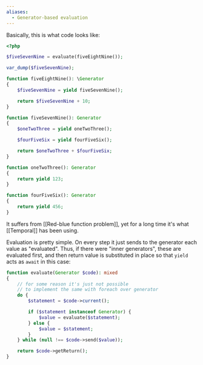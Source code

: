 ```yaml
---
aliases:
  - Generator-based evaluation
---
```

Basically, this is what code looks like:

```php
<?php

$fiveSevenNine = evaluate(fiveEightNine());

var_dump($fiveSevenNine);

function fiveEightNine(): \Generator
{
    $fiveSevenNine = yield fiveSevenNine();

    return $fiveSevenNine + 10;
}

function fiveSevenNine(): Generator
{
    $oneTwoThree = yield oneTwoThree();

    $fourFiveSix = yield fourFiveSix();

    return $oneTwoThree + $fourFiveSix;
}

function oneTwoThree(): Generator
{
    return yield 123;
}

function fourFiveSix(): Generator
{
    return yield 456;
}
```

It suffers from [[Red-blue function problem]], yet for a long time it's what [[Temporal]] has been using.

Evaluation is pretty simple. On every step it just sends to the generator each value as "evaluated". Thus, if there were "inner generators", these are evaluated first, and then return value is substituted in place so that `yield` acts as `await` in this case:

```php
function evaluate(Generator $code): mixed
{
    // for some reason it's just not possible
    // to implement the same with foreach over generator
    do {
        $statement = $code->current();

        if ($statement instanceof Generator) {
            $value = evaluate($statement);
        } else {
            $value = $statement;
        }
    } while (null !== $code->send($value));

    return $code->getReturn();
}
```


